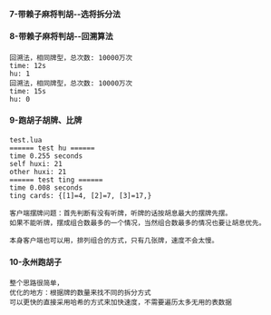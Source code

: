

#### 7-带赖子麻将判胡--选将拆分法

#### 8-带赖子麻将判胡--回溯算法

```
回溯法，相同牌型，总次数: 10000万次
time: 12s
hu: 1
回溯法，相同牌型，总次数: 10000万次
time: 15s
hu: 0
```

#### 9-跑胡子胡牌、比牌

```
test.lua
====== test hu ======
time 0.255 seconds
self huxi: 21
other huxi: 21
====== test ting ======
time 0.008 seconds
ting cards: {[1]=4, [2]=7, [3]=17,}
```

```
客户端摆牌问题：首先判断有没有听牌，听牌的话按胡息最大的摆牌先摆。
如果不能听牌，摆成组合数最多的一个情况，当然组合数最多的情况也要让胡息优先。

本身客户端也可以用，排列组合的方式，只有几张牌，速度不会太慢。
```

#### 10-永州跑胡子

```
整个思路很简单，
优化的地方：根据牌的数量来找不同的拆分方式
可以更快的直接采用哈希的方式来加快速度，不需要遍历太多无用的表数据
```

